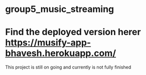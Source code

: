 # group5_music_streaming
# Find the deployed version herer https://musify-app-bhavesh.herokuapp.com/


This project is still on going and currently is not fully finished
